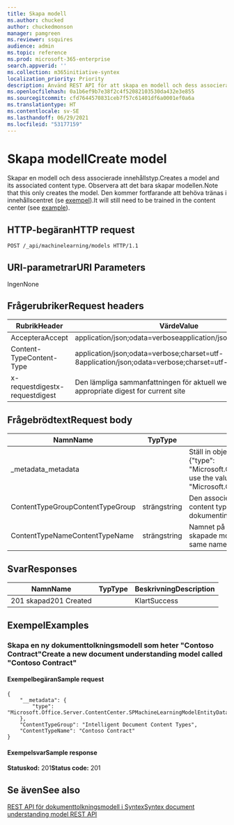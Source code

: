 ```yaml
---
title: Skapa modell
ms.author: chucked
author: chuckedmonson
manager: pamgreen
ms.reviewer: ssquires
audience: admin
ms.topic: reference
ms.prod: microsoft-365-enterprise
search.appverid: ''
ms.collection: m365initiative-syntex
localization_priority: Priority
description: Använd REST API för att skapa en modell och dess associerade innehållstyp.
ms.openlocfilehash: 0a1b6ef9b7e38f2c4f52082103530da432e3e855
ms.sourcegitcommit: cfd7644570831ceb7f57c61401df6a0001ef0a6a
ms.translationtype: HT
ms.contentlocale: sv-SE
ms.lasthandoff: 06/29/2021
ms.locfileid: "53177159"
---
```

# <a name="create-model"></a><span data-ttu-id="b668f-103">Skapa modell</span><span class="sxs-lookup"><span data-stu-id="b668f-103">Create model</span></span>

<span data-ttu-id="b668f-104">Skapar en modell och dess associerade innehållstyp.</span><span class="sxs-lookup"><span data-stu-id="b668f-104">Creates a model and its associated content type.</span></span> <span data-ttu-id="b668f-105">Observera att det bara skapar modellen.</span><span class="sxs-lookup"><span data-stu-id="b668f-105">Note that this only creates the model.</span></span> <span data-ttu-id="b668f-106">Den kommer fortfarande att behöva tränas i innehållscentret (se [exempel](rest-createmodel-method.md#examples)).</span><span class="sxs-lookup"><span data-stu-id="b668f-106">It will still need to be trained in the content center (see [example](rest-createmodel-method.md#examples)).</span></span>

## <a name="http-request"></a><span data-ttu-id="b668f-107">HTTP-begäran</span><span class="sxs-lookup"><span data-stu-id="b668f-107">HTTP request</span></span>

```
POST /_api/machinelearning/models HTTP/1.1
```
## <a name="uri-parameters"></a><span data-ttu-id="b668f-108">URI-parametrar</span><span class="sxs-lookup"><span data-stu-id="b668f-108">URI Parameters</span></span>

<span data-ttu-id="b668f-109">Ingen</span><span class="sxs-lookup"><span data-stu-id="b668f-109">None</span></span>

## <a name="request-headers"></a><span data-ttu-id="b668f-110">Frågerubriker</span><span class="sxs-lookup"><span data-stu-id="b668f-110">Request headers</span></span>

| <span data-ttu-id="b668f-111">Rubrik</span><span class="sxs-lookup"><span data-stu-id="b668f-111">Header</span></span> | <span data-ttu-id="b668f-112">Värde</span><span class="sxs-lookup"><span data-stu-id="b668f-112">Value</span></span> |
|--------|-------|
|<span data-ttu-id="b668f-113">Acceptera</span><span class="sxs-lookup"><span data-stu-id="b668f-113">Accept</span></span>|<span data-ttu-id="b668f-114">application/json;odata=verbose</span><span class="sxs-lookup"><span data-stu-id="b668f-114">application/json;odata=verbose</span></span>|
|<span data-ttu-id="b668f-115">Content-Type</span><span class="sxs-lookup"><span data-stu-id="b668f-115">Content-Type</span></span>|<span data-ttu-id="b668f-116">application/json;odata=verbose;charset=utf-8</span><span class="sxs-lookup"><span data-stu-id="b668f-116">application/json;odata=verbose;charset=utf-8</span></span>|
|<span data-ttu-id="b668f-117">x-requestdigest</span><span class="sxs-lookup"><span data-stu-id="b668f-117">x-requestdigest</span></span>|<span data-ttu-id="b668f-118">Den lämpliga sammanfattningen för aktuell webbplats</span><span class="sxs-lookup"><span data-stu-id="b668f-118">The appropriate digest for current site</span></span>|

## <a name="request-body"></a><span data-ttu-id="b668f-119">Frågebrödtext</span><span class="sxs-lookup"><span data-stu-id="b668f-119">Request body</span></span>

|<span data-ttu-id="b668f-120">Namn</span><span class="sxs-lookup"><span data-stu-id="b668f-120">Name</span></span>    |<span data-ttu-id="b668f-121">Typ</span><span class="sxs-lookup"><span data-stu-id="b668f-121">Type</span></span>   |<span data-ttu-id="b668f-122">Beskrivning</span><span class="sxs-lookup"><span data-stu-id="b668f-122">Description</span></span> |
|--------|-------|------------|
|<span data-ttu-id="b668f-123">_metadata</span><span class="sxs-lookup"><span data-stu-id="b668f-123">_metadata</span></span>|  |<span data-ttu-id="b668f-124">Ställ in objektmeta på SPO.</span><span class="sxs-lookup"><span data-stu-id="b668f-124">Set the object meta on the SPO.</span></span> <span data-ttu-id="b668f-125">Använd alltid värdet: {"type": "Microsoft.Office.Server.ContentCenter.SPMachineLearningModelEntityData"}.</span><span class="sxs-lookup"><span data-stu-id="b668f-125">Always use the value: {"type": "Microsoft.Office.Server.ContentCenter.SPMachineLearningModelEntityData"}.</span></span> |
|<span data-ttu-id="b668f-126">ContentTypeGroup</span><span class="sxs-lookup"><span data-stu-id="b668f-126">ContentTypeGroup</span></span>|<span data-ttu-id="b668f-127">sträng</span><span class="sxs-lookup"><span data-stu-id="b668f-127">string</span></span>|<span data-ttu-id="b668f-128">Den associerade innehållstypgrupp som är kopplad till modellen.</span><span class="sxs-lookup"><span data-stu-id="b668f-128">The associated content type group associated with the model.</span></span> <span data-ttu-id="b668f-129">Som standard för “Intelligenta dokumentinnehållstyper".</span><span class="sxs-lookup"><span data-stu-id="b668f-129">Defaulted to "Intelligent Document Content Types".</span></span>|
|<span data-ttu-id="b668f-130">ContentTypeName</span><span class="sxs-lookup"><span data-stu-id="b668f-130">ContentTypeName</span></span>|<span data-ttu-id="b668f-131">sträng</span><span class="sxs-lookup"><span data-stu-id="b668f-131">string</span></span>|<span data-ttu-id="b668f-132">Namnet på den associerade innehållstypen.</span><span class="sxs-lookup"><span data-stu-id="b668f-132">The associated content type name.</span></span> <span data-ttu-id="b668f-133">Den skapade modellfilen kommer att ha samma namn.</span><span class="sxs-lookup"><span data-stu-id="b668f-133">The created model file will have the same name.</span></span>|

## <a name="responses"></a><span data-ttu-id="b668f-134">Svar</span><span class="sxs-lookup"><span data-stu-id="b668f-134">Responses</span></span>

| <span data-ttu-id="b668f-135">Namn</span><span class="sxs-lookup"><span data-stu-id="b668f-135">Name</span></span>   | <span data-ttu-id="b668f-136">Typ</span><span class="sxs-lookup"><span data-stu-id="b668f-136">Type</span></span>  | <span data-ttu-id="b668f-137">Beskrivning</span><span class="sxs-lookup"><span data-stu-id="b668f-137">Description</span></span>|
|--------|-------|------------|
|<span data-ttu-id="b668f-138">201 skapad</span><span class="sxs-lookup"><span data-stu-id="b668f-138">201 Created</span></span>| |<span data-ttu-id="b668f-139">Klart</span><span class="sxs-lookup"><span data-stu-id="b668f-139">Success</span></span>|

## <a name="examples"></a><span data-ttu-id="b668f-140">Exempel</span><span class="sxs-lookup"><span data-stu-id="b668f-140">Examples</span></span>

### <a name="create-a-new-document-understanding-model-called-contoso-contract"></a><span data-ttu-id="b668f-141">Skapa en ny dokumenttolkningsmodell som heter "Contoso Contract"</span><span class="sxs-lookup"><span data-stu-id="b668f-141">Create a new document understanding model called "Contoso Contract"</span></span>

#### <a name="sample-request"></a><span data-ttu-id="b668f-142">Exempelbegäran</span><span class="sxs-lookup"><span data-stu-id="b668f-142">Sample request</span></span>

```
{
    "__metadata": {
        "type": "Microsoft.Office.Server.ContentCenter.SPMachineLearningModelEntityData"
    },
    "ContentTypeGroup": "Intelligent Document Content Types",
    "ContentTypeName": "Contoso Contract"
}
```

#### <a name="sample-response"></a><span data-ttu-id="b668f-143">Exempelsvar</span><span class="sxs-lookup"><span data-stu-id="b668f-143">Sample response</span></span>

<span data-ttu-id="b668f-144">**Statuskod:** 201</span><span class="sxs-lookup"><span data-stu-id="b668f-144">**Status code:** 201</span></span>

## <a name="see-also"></a><span data-ttu-id="b668f-145">Se även</span><span class="sxs-lookup"><span data-stu-id="b668f-145">See also</span></span>

[<span data-ttu-id="b668f-146">REST API för dokumenttolkningsmodell i Syntex</span><span class="sxs-lookup"><span data-stu-id="b668f-146">Syntex document understanding model REST API</span></span>](syntex-model-rest-api.md)
